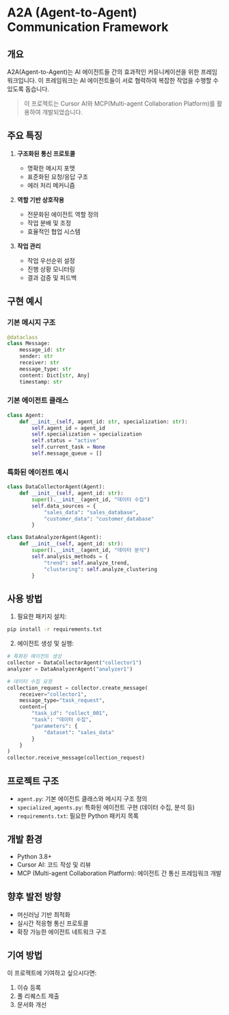 # A2A (Agent-to-Agent) Communication Framework

## 개요
A2A(Agent-to-Agent)는 AI 에이전트들 간의 효과적인 커뮤니케이션을 위한 프레임워크입니다. 이 프레임워크는 AI 에이전트들이 서로 협력하여 복잡한 작업을 수행할 수 있도록 돕습니다.

> 이 프로젝트는 Cursor AI와 MCP(Multi-agent Collaboration Platform)를 활용하여 개발되었습니다.

## 주요 특징
1. **구조화된 통신 프로토콜**
   - 명확한 메시지 포맷
   - 표준화된 요청/응답 구조
   - 에러 처리 메커니즘

2. **역할 기반 상호작용**
   - 전문화된 에이전트 역할 정의
   - 작업 분배 및 조정
   - 효율적인 협업 시스템

3. **작업 관리**
   - 작업 우선순위 설정
   - 진행 상황 모니터링
   - 결과 검증 및 피드백

## 구현 예시
### 기본 메시지 구조
```python
@dataclass
class Message:
    message_id: str
    sender: str
    receiver: str
    message_type: str
    content: Dict[str, Any]
    timestamp: str
```

### 기본 에이전트 클래스
```python
class Agent:
    def __init__(self, agent_id: str, specialization: str):
        self.agent_id = agent_id
        self.specialization = specialization
        self.status = "active"
        self.current_task = None
        self.message_queue = []
```

### 특화된 에이전트 예시
```python
class DataCollectorAgent(Agent):
    def __init__(self, agent_id: str):
        super().__init__(agent_id, "데이터 수집")
        self.data_sources = {
            "sales_data": "sales_database",
            "customer_data": "customer_database"
        }

class DataAnalyzerAgent(Agent):
    def __init__(self, agent_id: str):
        super().__init__(agent_id, "데이터 분석")
        self.analysis_methods = {
            "trend": self.analyze_trend,
            "clustering": self.analyze_clustering
        }
```

## 사용 방법
1. 필요한 패키지 설치:
```bash
pip install -r requirements.txt
```

2. 에이전트 생성 및 실행:
```python
# 특화된 에이전트 생성
collector = DataCollectorAgent("collector1")
analyzer = DataAnalyzerAgent("analyzer1")

# 데이터 수집 요청
collection_request = collector.create_message(
    receiver="collector1",
    message_type="task_request",
    content={
        "task_id": "collect_001",
        "task": "데이터 수집",
        "parameters": {
            "dataset": "sales_data"
        }
    }
)
collector.receive_message(collection_request)
```

## 프로젝트 구조
- `agent.py`: 기본 에이전트 클래스와 메시지 구조 정의
- `specialized_agents.py`: 특화된 에이전트 구현 (데이터 수집, 분석 등)
- `requirements.txt`: 필요한 Python 패키지 목록

## 개발 환경
- Python 3.8+
- Cursor AI: 코드 작성 및 리뷰
- MCP (Multi-agent Collaboration Platform): 에이전트 간 통신 프레임워크 개발

## 향후 발전 방향
- 머신러닝 기반 최적화
- 실시간 적응형 통신 프로토콜
- 확장 가능한 에이전트 네트워크 구조

## 기여 방법
이 프로젝트에 기여하고 싶으시다면:
1. 이슈 등록
2. 풀 리퀘스트 제출
3. 문서화 개선 